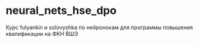 # neural_nets_hse_dpo

Курс fulyankin и solovyshka по нейронокам для программы повышения квалификации на ФКН ВШЭ
